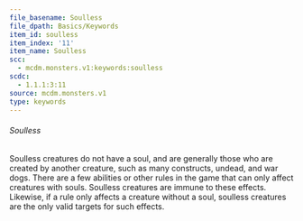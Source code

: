 ```yaml
---
file_basename: Soulless
file_dpath: Basics/Keywords
item_id: soulless
item_index: '11'
item_name: Soulless
scc:
  - mcdm.monsters.v1:keywords:soulless
scdc:
  - 1.1.1:3:11
source: mcdm.monsters.v1
type: keywords
---
```


###### Soulless

Soulless creatures do not have a soul, and are generally those who are created by another creature, such as many constructs, undead, and war dogs. There are a few abilities or other rules in the game that can only affect creatures with souls. Soulless creatures are immune to these effects. Likewise, if a rule only affects a creature without a soul, soulless creatures are the only valid targets for such effects.

